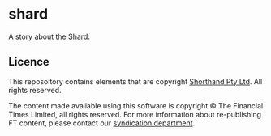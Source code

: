 # shard

A [story about the Shard](https://ig.ft.com/sites/shard).

## Licence
This reposoitory contains elements that are copyright [Shorthand Pty Ltd](http://shorthand.com/). All rights reserved.

The content made available using this software is copyright &copy; The Financial Times Limited, all rights reserved. For more information about re-publishing FT content, please contact our [syndication department](http://syndication.ft.com/).

